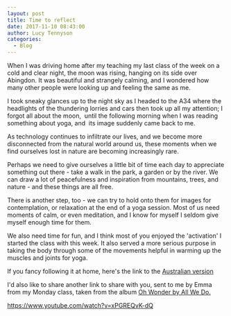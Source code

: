 ```yaml
---
layout: post
title: Time to reflect
date: 2017-11-10 08:43:00
author: Lucy Tennyson
categories:
  - Blog
---
```



When I was driving home after my teaching my last class of the week on a cold and clear night, the moon was rising, hanging on its side over Abingdon. It was beautiful and strangely calming, and I wondered how many other people were looking up and feeling the same as me.

I took sneaky glances up to the night sky as I headed to the A34 where the headlights of the thundering lorries and cars then took up all my attention; I forgot all about the moon,  until the following morning when I was reading something about yoga, and  its image suddenly came back to me.

As technology continues to infiltrate our lives, and we become more disconnected from the natural world around us, these moments when we find ourselves lost in nature are becoming increasingly rare.

Perhaps we need to give ourselves a little bit of time each day to appreciate something out there - take a walk in the park, a garden or by the river. We can draw a lot of peacefulness and inspiration from mountains, trees, and nature - and these things are all free.

There is another step, too - we can try to hold onto them for images for contemplation, or relaxation at the end of a yoga session. Most of us need moments of calm, or even meditation, and I know for myself I seldom give myself enough time for them.

We also need time for fun, and I think most of you enjoyed the 'activation' I started the class with this week. It also served a more serious purpose in taking the body through some of the movements helpful in warming up the muscles and joints for yoga.

If you fancy following it at home, here's the link to the [Australian version](https://druyoga.com/yoga-online/video/total-body-workout)

I'd also like to share another link to share with you, sent to me by Emma from my Monday class, taken from the album [Oh Wonder by All We Do.](https://www.youtube.com/watch?v=xPGREQvK-dQ)

https://www.youtube.com/watch?v=xPGREQvK-dQ